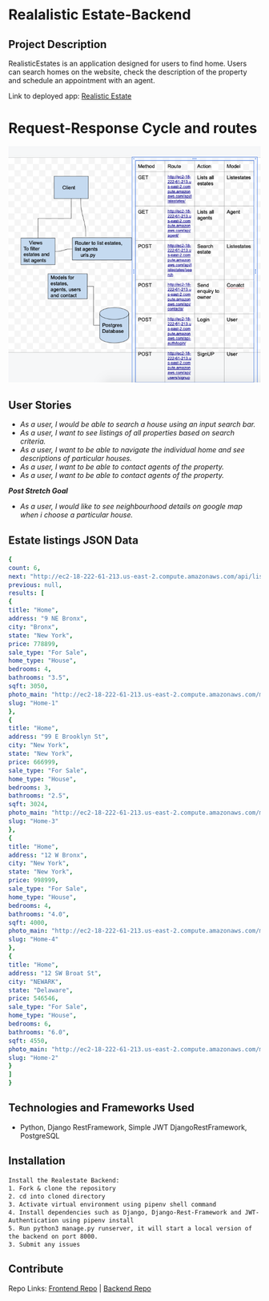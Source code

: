 # Realalistic Estate-Backend

## Project Description

 RealisticEstates is an application designed for users to find home. Users can search homes on the website, check the description of the property and schedule an appointment with an agent.

Link to deployed app: [Realistic Estate](http://realisticesates.com.s3-website-us-east-1.amazonaws.com/)

# Request-Response Cycle and routes

![](Images/Snip20200623_1.png)

## User Stories

- _As a user, I would be able to search a house using an input search bar._
- _As a user, I want to see listings of all properties based on search criteria._
- _As a user, I want to be able to navigate the individual home and see descriptions of particular houses._
- _As a user, I want to be able to contact agents of the property._
- _As a user, I want to be able to contact agents of the property._

_**Post Stretch Goal**_

- _As a user, I would like to see neighbourhood details on google map when i choose a particular house._


## Estate listings JSON Data
```yaml
{
count: 6,
next: "http://ec2-18-222-61-213.us-east-2.compute.amazonaws.com/api/listestates/?format=json&page=2",
previous: null,
results: [
{
title: "Home",
address: "9 NE Bronx",
city: "Bronx",
state: "New York",
price: 778899,
sale_type: "For Sale",
home_type: "House",
bedrooms: 4,
bathrooms: "3.5",
sqft: 3050,
photo_main: "http://ec2-18-222-61-213.us-east-2.compute.amazonaws.com/media/photos/2020/06/14/new-home-1540871_1920.jpg",
slug: "Home-1"
},
{
title: "Home",
address: "99 E Brooklyn St",
city: "New York",
state: "New York",
price: 666999,
sale_type: "For Sale",
home_type: "House",
bedrooms: 3,
bathrooms: "2.5",
sqft: 3024,
photo_main: "http://ec2-18-222-61-213.us-east-2.compute.amazonaws.com/media/photos/2020/06/14/jacques-bopp-Hh18POSx5qk-unsplash.jpg",
slug: "Home-3"
},
{
title: "Home",
address: "12 W Bronx",
city: "New York",
state: "New York",
price: 998999,
sale_type: "For Sale",
home_type: "House",
bedrooms: 4,
bathrooms: "4.0",
sqft: 4000,
photo_main: "http://ec2-18-222-61-213.us-east-2.compute.amazonaws.com/media/photos/2020/06/14/stephen-leonardi-Al9Cl-b7EFU-unsplash.jpg",
slug: "Home-4"
},
{
title: "Home",
address: "12 SW Broat St",
city: "NEWARK",
state: "Delaware",
price: 546546,
sale_type: "For Sale",
home_type: "House",
bedrooms: 6,
bathrooms: "6.0",
sqft: 4550,
photo_main: "http://ec2-18-222-61-213.us-east-2.compute.amazonaws.com/media/photos/2020/06/11/fran-hogan-BDRzsymkZho-unsplash.jpg",
slug: "Home-2"
}
]
}
```

## Technologies and Frameworks Used

- Python, Django RestFramework, Simple JWT DjangoRestFramework, PostgreSQL

## Installation

```
Install the Realestate Backend:
1. Fork & clone the repository
2. cd into cloned directory
3. Activate virtual environment using pipenv shell command
4. Install dependencies such as Django, Django-Rest-Framework and JWT-Authentication using pipenv install
5. Run python3 manage.py runserver, it will start a local version of the backend on port 8000.
3. Submit any issues

```

## Contribute
Repo Links:
[Frontend Repo](https://github.com/statst/realestate-frontend) | 
[Backend Repo](https://github.com/statst/realestate-backend)
